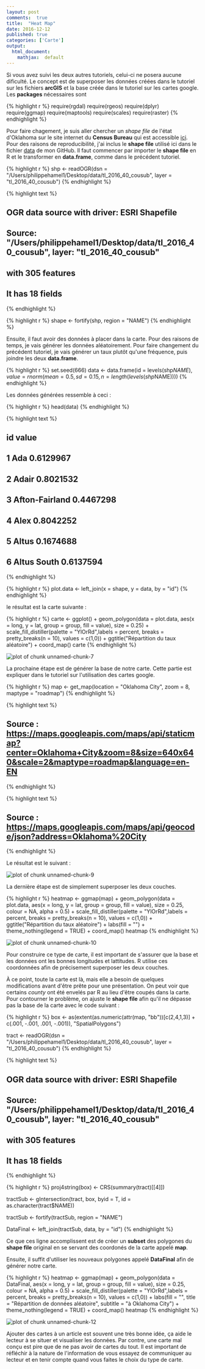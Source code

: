 ```yaml
---
layout: post
comments:  true
title:  "Heat Map"
date: 2016-12-12
published: true
categories: ['Carte']
output:
  html_document:
    mathjax:  default
---
```

Si vous avez suivi les deux autres tutoriels, celui-ci ne posera aucune dificulté. Le concept est de superposer les données créées dans le tutoriel sur les fichiers **arcGIS** et la base créée dans le tutoriel sur les cartes google. Les **packages** nécessaires sont



{% highlight r %}
require(rgdal)
require(rgeos)
require(dplyr)
require(ggmap)
require(maptools)
require(scales)
require(raster)
{% endhighlight %}

Pour faire chagement, je suis aller chercher un *shape file* de l'état d'Oklahoma sur le site internet du **Census Bureau** qui est accessible [ici](http://www.census.gov/cgi-bin/geo/shapefiles/index.php). Pour des raisons de reproducibilité, j'ai inclus le **shape file** utilisé ici dans le fichier [data](https://github.com/philippehamel/data-BlogueuR/tree/master/Carte) de mon GitHub. Il faut commencer par importer le **shape file** en R et le transformer en **data.frame**, comme dans le précédent tutoriel.


{% highlight r %}
shp <- readOGR(dsn = "/Users/philippehamel1/Desktop/data/tl_2016_40_cousub", 
               layer = "tl_2016_40_cousub")
{% endhighlight %}



{% highlight text %}
## OGR data source with driver: ESRI Shapefile 
## Source: "/Users/philippehamel1/Desktop/data/tl_2016_40_cousub", layer: "tl_2016_40_cousub"
## with 305 features
## It has 18 fields
{% endhighlight %}



{% highlight r %}
shape <- fortify(shp, region = "NAME")
{% endhighlight %}

Ensuite, il faut avoir des données à placer dans la carte. Pour des raisons de temps, je vais générer les données aléatoirement. Pour faire changement du précédent tutoriel, je vais générer un taux plutôt qu'une fréquence, puis joindre les deux **data.frame**.


{% highlight r %}
set.seed(666)
data <- data.frame(id = levels(shp$NAME), 
                   value = rnorm(mean = 0.5,
                                 sd = 0.15,
                                 n =length(levels(shp$NAME))))
{% endhighlight %}

Les données générées ressemble à ceci :


{% highlight r %}
head(data)
{% endhighlight %}



{% highlight text %}
##               id     value
## 1            Ada 0.6129967
## 2          Adair 0.8021532
## 3 Afton-Fairland 0.4467298
## 4           Alex 0.8042252
## 5          Altus 0.1674688
## 6    Altus South 0.6137594
{% endhighlight %}

{% highlight r %}
plot.data <- left_join(x = shape, y = data, by = "id")
{% endhighlight %}

le résultat est la carte suivante :


{% highlight r %}
carte <- ggplot() + 
    geom_polygon(data = plot.data, aes(x = long, y = lat, group = group, fill = value), 
                 size = 0.25) +
    scale_fill_distiller(palette = "YlOrRd",labels = percent, 
                         breaks = pretty_breaks(n = 10), values = c(1,0)) +
    ggtitle("Répartition du taux aléatoire") +
    coord_map()
carte
{% endhighlight %}

![plot of chunk unnamed-chunk-7](/figure/source/2016-12-12-heatmap/unnamed-chunk-7-1.png)

La prochaine étape est de générer la base de notre carte. Cette partie est expliquer dans le tutoriel sur l'utilisation des cartes google.


{% highlight r %}
map <- get_map(location = "Oklahoma City", zoom = 8, maptype = "roadmap")
{% endhighlight %}



{% highlight text %}
## Source : https://maps.googleapis.com/maps/api/staticmap?center=Oklahoma+City&zoom=8&size=640x640&scale=2&maptype=roadmap&language=en-EN
{% endhighlight %}



{% highlight text %}
## Source : https://maps.googleapis.com/maps/api/geocode/json?address=Oklahoma%20City
{% endhighlight %}

Le résultat est le suivant :

![plot of chunk unnamed-chunk-9](/figure/source/2016-12-12-heatmap/unnamed-chunk-9-1.png)

La dernière étape est de simplement superposer les deux couches.


{% highlight r %}
heatmap <- ggmap(map) +
    geom_polygon(data = plot.data, 
                 aes(x = long, y = lat, group = group, fill = value), 
                 size = 0.25, 
                 colour = NA, 
                 alpha = 0.5) +
    scale_fill_distiller(palette = "YlOrRd",labels = percent, 
                         breaks = pretty_breaks(n = 10), 
                         values = c(1,0)) +
    ggtitle("Répartition du taux aléatoire") +
    labs(fill = "") +
    theme_nothing(legend = TRUE) +
    coord_map()
heatmap
{% endhighlight %}

![plot of chunk unnamed-chunk-10](/figure/source/2016-12-12-heatmap/unnamed-chunk-10-1.png)

Pour construire ce type de carte, il est important de s'assurer que la base et les données ont les bonnes longitudes et lattitudes. R utilise ces coordonnées afin de précisement superposer les deux couches.

À ce point, toute la carte est là, mais elle a besoin de quelques modifications avant d'être prête pour une présentation. On peut voir que certains *county* ont été envelés par R au lieu d'être coupés dans la carte. Pour contourner le problème, on ajuste le **shape file** afin qu'il ne dépasse pas la base de la carte avec le code suivant :


{% highlight r %}
box <- as(extent(as.numeric(attr(map, "bb"))[c(2,4,1,3)] +
                     c(.001, -.001, .001, -.001)), "SpatialPolygons")

tract <- readOGR(dsn = "/Users/philippehamel1/Desktop/data/tl_2016_40_cousub",
                 layer = "tl_2016_40_cousub")
{% endhighlight %}



{% highlight text %}
## OGR data source with driver: ESRI Shapefile 
## Source: "/Users/philippehamel1/Desktop/data/tl_2016_40_cousub", layer: "tl_2016_40_cousub"
## with 305 features
## It has 18 fields
{% endhighlight %}



{% highlight r %}
proj4string(box) <- CRS(summary(tract)[[4]])

tractSub <- gIntersection(tract, box, byid = T,
                          id = as.character(tract$NAME))

tractSub <- fortify(tractSub, region = "NAME")

DataFinal <- left_join(tractSub, data, by = "id")
{% endhighlight %}

Ce que ces ligne accomplissent est de créer un **subset** des polygones du **shape file** original en se servant des coordonés de la carte appelé **map**.

Ensuite, il suffit d'utiliser les nouveaux polygones appelé **DataFinal** afin de générer notre carte.


{% highlight r %}
heatmap <- ggmap(map) +
    geom_polygon(data = DataFinal, 
                 aes(x = long, y = lat, group = group, fill = value), 
                 size = 0.25, 
                 colour = NA, 
                 alpha = 0.5) +
    scale_fill_distiller(palette = "YlOrRd",labels = percent, 
                         breaks = pretty_breaks(n = 10), 
                         values = c(1,0)) +
    labs(fill = "",
         title = "Répartition de données aléatoire",
         subtitle = "à Oklahoma City") +
    theme_nothing(legend = TRUE) +
    coord_map()
heatmap
{% endhighlight %}

![plot of chunk unnamed-chunk-12](/figure/source/2016-12-12-heatmap/unnamed-chunk-12-1.png)

Ajouter des cartes à un article est souvent une très bonne idée, ça aide le lecteur à se situer et visualiser les données. Par contre, une carte mal conçu est pire que de ne pas avoir de cartes du tout. Il est important de réfléchir à la nature de l'information de vous essayez de communiquer au lecteur et en tenir compte quand vous faites le choix du type de carte.
    
